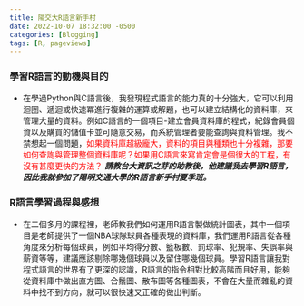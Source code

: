 ```yaml
---
title: 陽交大R語言新手村
date: 2022-10-07 18:32:00 -0500
categories: [Blogging]
tags: [R, pageviews]
---
```


### 學習R語言的動機與目的
- 在學過Python與C語言後，我發現程式語言的能力真的十分強大，它可以利用迴圈、遞迴或快速冪進行複雜的運算或解題，也可以建立結構化的資料庫，來管理大量的資料。例如C語言的一個項目-建立會員資料庫的程式，紀錄會員個資以及購買的儲值卡並可隨意交易，而系統管理者要能查詢與資料管理。我不禁想起一個問題，<font color=red>如果資料庫超級龐大，資料的項目與種類也十分複雜，那要如何查詢與管理整個資料庫呢？如果用C語言來寫肯定會是個很大的工程，有沒有甚麼更快的方法？</font> ***請教台大資訊之芽的助教後，他建議我去學習R語言，因此我就參加了陽明交通大學的R語言新手村夏季班。***


### R語言學習過程與感想
- 在二個多月的課程裡，老師教我們如何運用R語言製做統計圖表，其中一個項目是老師提供了一個NBA球隊球員各種表現的資料庫，我們運用R語言從各種角度來分析每個球員，例如平均得分數、籃板數、罰球率、犯規率、失誤率與薪資等等，建議應該剔除哪幾個球員以及留住哪幾個球員。學習R語言讓我對程式語言的世界有了更深的認識，R語言的指令相對比較高階而且好用，能夠從資料庫中做出直方圖、合鬚圖、散布圖等各種圖表，不會在大量而雜亂的資料中找不到方向，就可以很快速又正確的做出判斷。
